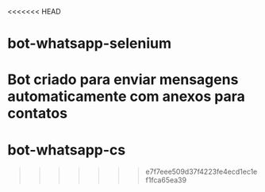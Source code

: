 <<<<<<< HEAD
# bot-whatsapp-selenium
Bot criado para enviar mensagens automaticamente com anexos para contatos
=======
# bot-whatsapp-cs
>>>>>>> e7f7eee509d37f4223fe4ecd1ec1ef1fca65ea39
